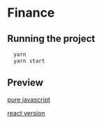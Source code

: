 # Finance

## Running the project

``` bash
  yarn  
  yarn start
```

## Preview

[pure javascript](https://cnhub.github.io/finance/finance.html)

[react version](https://cnhub.github.io/finance/dist/index.html)
